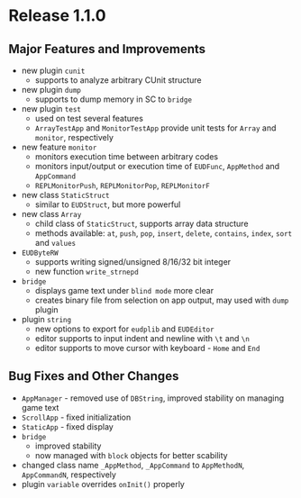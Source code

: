 # Release 1.1.0

## Major Features and Improvements
* new plugin `cunit`
  * supports to analyze arbitrary CUnit structure
* new plugin `dump`
  * supports to dump memory in SC to `bridge`
* new plugin `test`
  * used on test several features
  * `ArrayTestApp` and `MonitorTestApp` provide unit tests for `Array` and `monitor`, respectively
* new feature `monitor`
  * monitors execution time between arbitrary codes
  * monitors input/output or execution time of `EUDFunc`, `AppMethod` and `AppCommand`
  * `REPLMonitorPush`, `REPLMonitorPop`, `REPLMonitorF`
* new class `StaticStruct`
  * similar to `EUDStruct`, but more powerful
* new class `Array`
  * child class of `StaticStruct`, supports array data structure
  * methods available: `at`, `push`, `pop`, `insert`, `delete`, `contains`, `index`, `sort` and `values`
* `EUDByteRW`
  * supports writing signed/unsigned 8/16/32 bit integer
  * new function `write_strnepd`
* `bridge`
  * displays game text under `blind mode` more clear
  * creates binary file from selection on app output, may used with `dump` plugin
* plugin `string`
  * new options to export for `eudplib` and `EUDEditor`
  * editor supports to input indent and newline with `\t` and `\n`
  * editor supports to move cursor with keyboard - `Home` and `End`

## Bug Fixes and Other Changes
* `AppManager` - removed use of `DBString`, improved stability on managing game text
* `ScrollApp` - fixed initialization
* `StaticApp` - fixed display
* `bridge`
  * improved stability
  * now managed with `block` objects for better scability
* changed class name `_AppMethod`, `_AppCommand` to `AppMethodN`, `AppCommandN`, respectively
* plugin `variable` overrides `onInit()` properly

